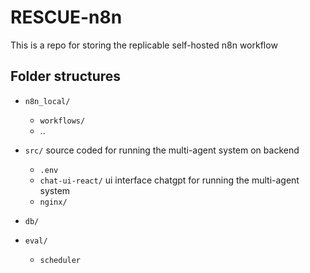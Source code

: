 # RESCUE-n8n
This is a repo for storing the replicable self-hosted n8n workflow

## Folder structures

- `n8n_local/`
    - `workflows/`
    - ..
- `src/` source coded for running the multi-agent system on backend
    - `.env`
    - `chat-ui-react/` ui interface chatgpt for running the multi-agent system
    - `nginx/`

- `db/`
- `eval/`
    - `scheduler`




